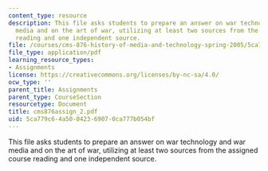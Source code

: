 ```yaml
---
content_type: resource
description: This file asks students to prepare an answer on war technology and war
  media and on the art of war, utilizing at least two sources from the assigned course
  reading and one independent source.
file: /courses/cms-876-history-of-media-and-technology-spring-2005/5ca779c64a50042369070ca777b054bf_cms876assign_2.pdf
file_type: application/pdf
learning_resource_types:
- Assignments
license: https://creativecommons.org/licenses/by-nc-sa/4.0/
ocw_type: ''
parent_title: Assignments
parent_type: CourseSection
resourcetype: Document
title: cms876assign_2.pdf
uid: 5ca779c6-4a50-0423-6907-0ca777b054bf
---
```

This file asks students to prepare an answer on war technology and war media and on the art of war, utilizing at least two sources from the assigned course reading and one independent source.